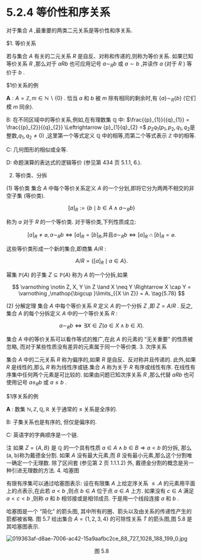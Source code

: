 # 5.2.4 等价性和序关系

对于集合 $A$ ,最重要的两类二元关系是等价性和序关系.

$1. 等价关系

若与集合 $A$ 有关的二元关系 $R$ 是自反、对称和传递的,则称为等价关系. 如果已知等价关系 $R$ ,那么对于 ${aRb}$ 也可应用记号 $a{ \sim  }_{R}b$ 或 $a \sim  b$ ,并读作 $a$ (对于 $R$ ) 等价于 $b$ .

$1价关系的例

$\mathbf{A} : A = \mathbb{Z}, m \in  \mathbb{N} \smallsetminus  \{ 0\}$ . 恰当 $a$ 和 $b$ 被 $m$ 除有相同的剩余时,有 $\{ a\} { \sim  }_{R}\{ b\}$ (它们模 $m$ 同余).

B: 在不同区域中的等价关系,例如,在有理数集 $\mathbb{Q}$ 中: $\frac{{p}_{1}}{{q}_{1}} = \frac{{p}_{2}}{{q}_{2}} \Leftrightarrow  {p}_{1}{q}_{2} =$ ${p}_{2}{q}_{1}\left( {{p}_{1},{p}_{2},{q}_{1},{q}_{2}\text{是整数,}{q}_{1},{q}_{2} \neq  0}\right)$ ,这里第一个等式定义 $\mathbb{Q}$ 中的相等,而第二个等式表示 $\mathbb{Z}$ 中的相等.

C: 几何图形的相似或全等.

D: 命题演算的表达式的逻辑等价 (参见第 434 页 5.1.1, 6.).

2. 等价类、分拆

(1) 等价类 集合 $A$ 中每个等价关系定义 $A$ 的一个分划,即将它分为两两不相交的非空子集 (等价类).

$$
{\left\lbrack  a\right\rbrack  }_{R} \mathrel{\text{:=}} \left\{  {b \mid  b \in  A \land  a{ \sim  }_{R}b}\right\}   \tag{5.75}
$$

称为 $a$ 对于 $R$ 的一个等价类. 对于等价类,下列性质成立:

$$
{\left\lbrack  a\right\rbrack  }_{R} \neq  \varnothing , a{ \sim  }_{R}b \Leftrightarrow  {\left\lbrack  a\right\rbrack  }_{R} = {\left\lbrack  b\right\rbrack  }_{R}\text{,并且}a{ \sim  }_{R}b \Leftrightarrow  {\left\lbrack  a\right\rbrack  }_{R} \cap  {\left\lbrack  b\right\rbrack  }_{R} = \varnothing \text{.} \tag{5.76}
$$

这些等价类形成一个新的集合,即商集 $A/R$ :

$$
A/R = \left\{  {{\left\lbrack  a\right\rbrack  }_{R} \mid  a \in  A}\right\}  . \tag{5.77}
$$

幂集 $\mathbb{P}\left( A\right)$ 的子集 $Z \subseteq  \mathbb{P}\left( A\right)$ 称为 $A$ 的一个分拆,如果

$$
\varnothing  \notin  Z, X, Y \in  Z \land  X \neq  Y \Rightarrow  X \cap  Y = \varnothing ,\mathop{\bigcup }\limits_{{X \in  Z}} = A. \tag{5.78}
$$

(2) 分解定理 集合 $A$ 中每个等价关系 $R$ 定义 $A$ 的一个分拆 $Z$ ,即 $Z = A/R$ . 反之,集合 $A$ 的每个分拆定义 $A$ 中的一个等价关系 $R$ :

$$
a{ \sim  }_{R}b \Leftrightarrow  \exists X \in  Z\left( {a \in  X \land  b \in  X}\right) . \tag{5.79}
$$

集合 $A$ 中的等价关系可以看作等式的推广,在此 $A$ 的元素的 “无关重要” 的性质被忽略, 而对于某些性质没有差异的元素属于同一个等价类. 3. 次序关系

集合 $A$ 中的二元关系 $R$ 称为偏序的,如果 $R$ 是自反、反对称并且传递的. 此外,如果 $R$ 是线性的,那么 $R$ 称为线性序或链.集合 $A$ 称为关于 $R$ 有序或线性有序. 在线性有序集中任何两个元素是可比较的. 如果由问题已知次序关系 $R$ ,那么代替 ${aRb}$ 也可使用记号 $a{ \leq  }_{R}b$ 或 $a \leq  b$ .

$1序关系的例

$\mathbf{A}$ : 数集 $\mathbb{N},\mathbb{Z},\mathbb{Q},\mathbb{R}$ 关于通常的 $\leq$ 关系是全序的.

B: 子集关系也是有序的, 但仅是偏序的.

C: 英语字的字典顺序是一个链.

注 如果 $Z = \{ A, B\}$ 是 $\mathbb{Q}$ 的一个具有性质 $a \in  A \land  b \in  B \Rightarrow  a < b$ 的分拆, 那么(a, b)称为戴德金分割. 如果 $A$ 没有最大元素,而 $B$ 没有最小元素,那么这个分割唯一确定一个无理数. 除了区间套 (参见第 2 页 1.1.1.2) 外, 戴德金分割的概念是另一种引进无理数的方法. 4. 哈塞图

有限有序集可以通过哈塞图表示: 设在有限集 $A$ 上给定序关系 $\leq  .A$ 的元素用平面上的点表示,在此若 $a < b$ ,则点 $b \in  A$ 位于点 $a \in  A$ 上方. 如果没有 $c \in  A$ 满足 $a < c < b$ ,则称 $a$ 和 $b$ 相邻接或是相邻成员. 于是用一个线段连接 $a$ 和 $b$ .

哈塞图是一个 “简化” 的箭头图, 其中所有的圈、箭头以及由关系的传递性产生的箭都被省略. 图 5.7 给出集合 $A = \{ 1,2,3,4\}$ 的可除性关系 $T$ 的箭头图,图 5.8 是其哈塞图表示.

![019363af-d8ae-7006-ac42-15a9aafbc2ce_88_727_1028_188_199_0.jpg](/images/019363af-d8ae-7006-ac42-15a9aafbc2ce_88_727_1028_188_199_0.jpg)

<center>图 5.8</center>
